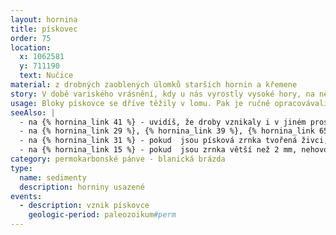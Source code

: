 ```yaml
---
layout: hornina
title: pískovec
order: 75
location:
  x: 1062581
  y: 711190
  text: Nučice
material: z drobných zaoblených úlomků starších hornin a křemene
story: V době variského vrásnění, kdy u nás vyrostly vysoké hory, na některých místech popraskala zemská kůra. Některé části území zaklesávaly hlouběji a jiné vystupovaly výše.  V prostoru mezi Českým Brodem a Českými Budějovicemi vznikla úzká hluboká příkopová propadlina. Geologové jí říkají blanická brázda. Z okolních hor vodní toky přinášely do propadliny úlomky zvětralých hornin, které se cestou otloukaly a obrušovaly. Nakonec se usadily na dně sladkovodních jezer. Protože v permu převládalo pouštní prostředí, většina sedimentů z té doby má červenou barvu od oxidů železa.
usage: Bloky pískovce se dříve těžily v lomu. Pak je ručně opracovávali  kameníci. V Nučicích a širokém okolí jsou z červeného pískovce postavené podezdívky mnoha domů. Nárožní kameny z podobných pískovců můžete vidět na budově kostela v Kondraci. Pískovce z blanické brázdy používali také sochaři. Socha sv. Jana Nepomuckého v Ratměřicích je zhotovena právě z takového pískovce.
seeAlso: |
  - na {% hornina_link 41 %} - uvidíš, že droby vznikaly i v jiném prostředí a mohou vypadat odlišně
  - na {% hornina_link 29 %}, {% hornina_link 39 %}, {% hornina_link 65 %} a {% hornina_link 76 %} - pokud výrazně převládají písková zrnka z křemene, nehovoříme o drobě, ale o pískovci
  - na {% hornina_link 31 %} - pokud  jsou písková zrnka tvořená živci, nehovoříme o drobě, ale o arkóze
  - na {% hornina_link 15 %} - pokud  jsou zrnka větší než 2 mm, nehovoříme o drobě, ale o drobovém slepenci
category: permokarbonské pánve - blanická brázda
type:
  name: sedimenty
  description: horniny usazené
events:
  - description: vznik pískovce
    geologic-period: paleozoikum#perm
---
```


